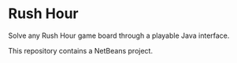 Rush Hour
=========

Solve any Rush Hour game board through a playable Java interface.

This repository contains a NetBeans project.
